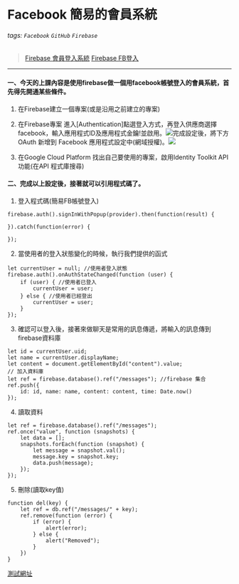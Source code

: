 # Facebook 簡易的會員系統
###### tags: `Facebook` `GitHub` `Firebase`
>[Firebase 會員登入系統](https://firebase.google.com/docs/auth/web/start?authuser=0)
>[Firebase FB登入](https://firebase.google.com/docs/auth/web/facebook-login?authuser=0)

---

#### 一、今天的上課內容是使用firebase做一個用facebook帳號登入的會員系統，首先得先開通某些條件。
1. 在Firebase建立一個專案(或是沿用之前建立的專案)
2. 在Firebase專案 進入[Authentication]點選登入方式，再登入供應商選擇facebook，輸入應用程式ID及應用程式金鑰!並啟用。[](https://i.imgur.com/eeEkqDv.png)![](https://i.imgur.com/12lpy8j.png)完成設定後，將下方 OAuth 新增到 Facebook 應用程式設定中(網域授權)。![](https://i.imgur.com/uGv6Ejc.png)

3. 在Google Cloud Platform 找出自己要使用的專案，啟用Identity Toolkit API功能(在API 程式庫搜尋)
#### 二、完成以上設定後，接著就可以引用程式碼了。
1. 登入程式碼(簡易FB帳號登入)
```javascript=
firebase.auth().signInWithPopup(provider).then(function(result) {

}).catch(function(error) {

});
```
2. 當使用者的登入狀態變化的時候，執行我們提供的函式
```javascript=
let currentUser = null; //使用者登入狀態
firebase.auth().onAuthStateChanged(function (user) {
    if (user) { //使用者已登入
        currentUser = user;
    } else { //使用者已經登出
        currentUser = user;
    }
});
```
3. 確認可以登入後，接著來做聊天是常用的訊息傳遞，將輸入的訊息傳到firebase資料庫
```javascript=
let id = currentUser.uid;
let name = currentUser.displayName;
let content = document.getElementById("content").value;
// 加入資料庫
let ref = firebase.database().ref("/messages"); //firebase 集合
ref.push({
    id: id, name: name, content: content, time: Date.now()
});
```
4. 讀取資料
```javascript=
let ref = firebase.database().ref("/messages");
ref.once("value", function (snapshots) {
    let data = [];
    snapshots.forEach(function (snapshot) {
        let message = snapshot.val();
        message.key = snapshot.key;
        data.push(message);
    });
});
```
5. 刪除(讀取key值)
```javascript=
function del(key) {
    let ref = db.ref("/messages/" + key);
    ref.remove(function (error) {
        if (error) {
            alert(error);
        } else {
            alert("Removed");
        }
    })
}
```
[測試網址](https://capeta0507.github.io/training/board.html)